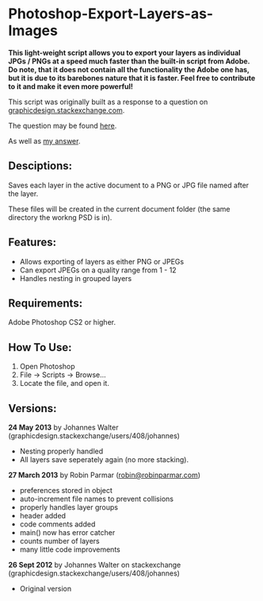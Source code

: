 Photoshop-Export-Layers-as-Images
=================================

<b>This light-weight script allows you to export your layers as individual JPGs / PNGs at a speed much faster than the built-in script from Adobe. Do note, that it does not contain all the functionality the Adobe one has, but it is due to its barebones nature that it is faster. Feel free to contribute to it and make it even more powerful!</b>

This script was originally built as a response to a question on [graphicdesign.stackexchange.com](http://graphicdesign.stackexchange.com/).

The question may be found [here](http://graphicdesign.stackexchange.com/q/1961/408).

As well as [my answer](http://graphicdesign.stackexchange.com/a/1962/408).


Desciptions:
-------------------------------
Saves each layer in the active document to a PNG or JPG file named after the layer. 

These files will be created in the current document folder (the same directory the workng PSD is in).

Features:
-------------------------------
* Allows exporting of layers as either PNG or JPEGs
* Can export JPEGs on a quality range from 1 - 12
* Handles nesting in grouped layers

Requirements: 
-------------------------------
Adobe Photoshop CS2 or higher.

How To Use: 
-------------------------------
1. Open Photoshop
2. File -> Scripts -> Browse...
3. Locate the file, and open it.

Versions:
-------------------------------

<b>24 May 2013</b> by Johannes Walter  (graphicdesign.stackexchange/users/408/johannes)

* Nesting properly handled
*  All layers save seperately again (no more stacking).


<b>27 March 2013</b> by Robin Parmar (robin@robinparmar.com)

* preferences stored in object
* auto-increment file names to prevent collisions
* properly handles layer groups
* header added
* code comments added
* main() now has error catcher
* counts number of layers
* many little code improvements


<b>26 Sept 2012</b> by Johannes Walter on stackexchange (graphicdesign.stackexchange/users/408/johannes)

* Original version
